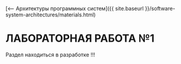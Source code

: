 [⟵ Архитектуры программных систем]({{ site.baseurl }}/software-system-architectures/materials.html)

# ЛАБОРАТОРНАЯ РАБОТА №1

Раздел находиться в разработке !!!
